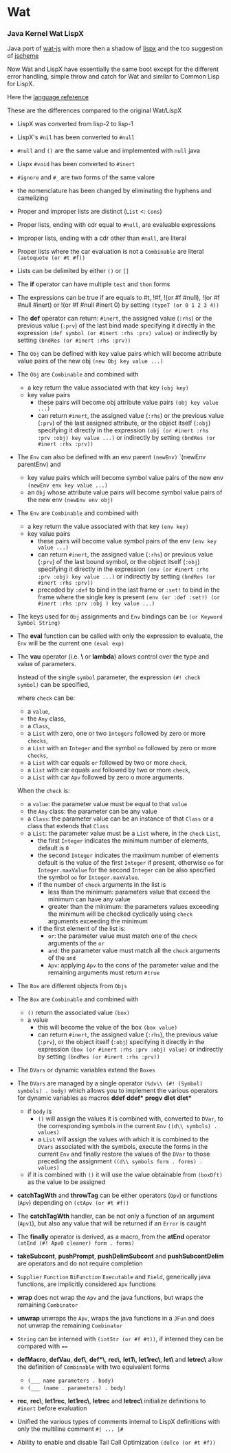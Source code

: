 # Wat

### Java Kernel Wat LispX

Java port of [wat-js](https://github.com/GiacomoCau/wat-js)
with more then a shadow of [lispx](https://github.com/lispx/lispx)
and the tco suggestion of [jscheme](https://github.com/chidiwilliams/jscheme)

Now Wat and LispX have essentially the same boot except for the different error handling,
simple throw and catch for Wat and similar to Common Lisp for LispX.

Here the [language reference](https://htmlpreview.github.io?https://github.com/GiacomoCau/Wat/blob/main/reference/reference.html)

These are the differences compared to the original Wat/LispX
* LispX was converted from lisp-2 to lisp-1
* LispX's `#nil` has been converted to `#null`
* `#null` and `()` are the same value and implemented with `null` java
* Lispx `#void` has been converted to `#inert`
* `#ignore` and `#_` are two forms of the same valore
* the nomenclature has been changed by eliminating the hyphens and camelizing
* Proper and improper lists are distinct (`List` <: `Cons`)
* Proper lists, ending with cdr equal to `#null`, are evaluable expressions
* Improper lists, ending with a cdr other than `#null`, are literal
* Proper lists where the car evaluation is not a `Combinable` are literal `(autoquote (or #t #f))`
* Lists can be delimited by either `()` or `[]`
* The __if__ operator can have multiple `test` and `then` forms
* The expressions can be true if are equals to #t, !#f, !(or #f #null), !(or #f #null #inert) or !(or #f #null #inert 0) by setting `(typeT (or 0 1 2 3 4))`
* The __def__ operator can return:
	`#inert`, the assigned value (`:rhs`) or the previous value (`:prv`) of the last bind made
	specifying it directly in the expression `(def symbol (or #inert :rhs :prv) value)`
	or indirectly by setting `(bndRes (or #inert :rhs :prv))`
* The `Obj` can be defined with key value pairs which will become attribute value pairs of the new obj `(new Obj key value ...)`
* The `Obj` are `Combinable` and combined with
	* a key return the value associated with that key `(obj key)`
	* key value pairs
		* these pairs will become obj attribute value pairs `(obj key value ...)`
		* can return `#inert`, the assigned value (`:rhs`) or the previous value (`:prv`) of the last assigned attribute, or the object itself (`:obj`)
		specifying it directly in the expression `(obj (or #inert :rhs :prv :obj) key value ...)`
		or indirectly by setting `(bndRes (or #inert :rhs :prv))`
* The `Env` can also be defined with an env parent `(newEnv)` `(newEnv parentEnv) and
	* key value pairs which will become symbol value pairs of the new env `(newEnv env key value ...)`
	* an `Obj` whose attribute value pairs will become symbol value pairs of the new env `(newEnv env obj)`
* The `Env` are `Combinable` and combined with
	* a key return the value associated with that key `(env key)`
	* key value pairs
		* these pairs will become value symbol pairs of the env `(env key value ...)`
		* can return `#inert`, the assigned value (`:rhs`) or previous value (`:prv`) of the last bound symbol, or the object itself (`:obj`)
		specifying it directly in the expression `(env (or #inert :rhs :prv :obj) key value ...)`
		or indirectly by setting `(bndRes (or #inert :rhs :prv))`
		* preceded by `:def` to bind in the last frame or `:set!` to bind in the frame where the single key is present `(env (or :def :set!) (or #inert :rhs :prv :obj ) key value ...)`
* The keys used for `Obj` assignments and `Env` bindings can be `(or Keyword Symbol String)`
* The __eval__ function can be called with only the expression to evaluate, the `Env` will be the current one `(eval exp)`
* The __vau__ operator (i.e. __\\__ or __lambda__) allows control over the type and value of parameters.

	Instead of the single `symbol` parameter, the expression `(#! check symbol)` can be specified,
	
	where `check` can be:
	* a `value`,
	* the `Any` class,
	* a `Class`,
	* a `List` with zero, one or two `Integers` followed by zero or more `checks`,
	* a `List` with an `Integer` and the symbol `oo` followed by zero or more `checks`,
	* a `List` with car equals `or` followed by two or more `check`,
	* a `List` with car equals `and` followed by two or more `check`,
	* a `List` with car `Apv` followed by zero o more arguments.

	When the `check` is:
	* a `value`: the parameter value must be equal to that `value`
	* the `Any` class: the parameter can be any value
	* a `Class`: the parameter value can be an instance of that `Class` or a class that extends that `Class`
	* a `List`: the parameter value must be a `List` where, in the `check` `List`,
		* the first `Integer` indicates the minimum number of elements, default is `0`
		* the second `Integer` indicates the maximum number of elements
		  default is the value of the first `Integer` if present, otherwise `oo` for `Integer.maxValue`
		  for the second `Integer` can be also specified the symbol `oo` for `Integer.maxValue`.
		* if the number of `check` arguments in the list is
			* less than the minimum: parameters value that exceed the minimum can have any value
			* greater than the minimum: the parameters values exceeding the minimum will be checked cyclically using `check` arguments exceeding the minimum 
		* if the first element of the list is:
			* `or`: the parameter value must match one of the `check` arguments of the `or`
			* `and`: the parameter value must match all the `check` arguments of the `and`
			* `Apv`: applying `Apv` to the cons of the parameter value and the remaining arguments must return `#true`
* The `Box` are different objects from `Objs`
* The `Box` are `Combinable` and combined with
	* `()` return the associated value `(box)`
	* a value
		* this will become the value of the box `(box value)` 
		* can return `#inert`, the assigned value (`:rhs`), the previous value (`:prv`), or the object itself (`:obj`)
		specifying it directly in the expression `(box (or #inert :rhs :prv :obj) value)`
		or indirectly by setting `(bndRes (or #inert :rhs :prv))`
* The `DVars` or dynamic variables extend the `Boxes`
* The `DVars` are managed by a single operator `(%dv\\ (#! (Symbol) symbols) . body)`
	which allows you to implement the various operators for dynamic variables as macros __ddef__ __ddef*__ __progv__ __dlet__ __dlet*__
	* if `body` is
		* `()` will assign the values ​​it is combined with, converted to `DVar`, to the corresponding symbols in the current `Env` `((d\\ symbols) . values)`
		* a `List` will assign the values ​​with which it is combined to the `DVars` associated with the symbols, execute the forms in the current `Env` and finally restore the values ​​of the
		`DVar` to those preceding the assignment `((d\\ symbols form . forms) . values)`
	* if it is combined with `()` it will use the value obtainable from `(boxDft)` as the value to be assigned
* __catchTagWth__ and __throwTag__ can be either operators (`Opv`) or functions (`Apv`) depending on `(ctApv (or #t #f))`
* The __catchTagWth__ handler, can be not only a function of an argument (`Apv1`), but also any value that will be returned if an `Error` is caught
* The __finally__ operator is derived, as a macro, from the __atEnd__ operator `(atEnd (#! Apv0 cleaner) form . forms)`
* __takeSubcont__, __pushPrompt__, __pushDelimSubcont__ and __pushSubcontDelim__ are operators and do not require completion
* `Supplier` `Function` `BiFunction` `Executable` and `Field`, generically java functions, are implicitly considered `Apv` functions
* __wrap__ does not wrap the `Apv` and the java functions, but wraps the remaining `Combinator`
* __unwrap__ unwraps the `Apv`, wraps the java functions in a `JFun` and does not unwrap the remaining `Combinator`
* `String` can be interned with `(intStr (or #f #t))`, if interned they can be compared with `==`
* __defMacro__, __defVau__, __def\\__, __def*\\__, __rec\\__, __let1\\__, __let1rec\\__, __let\\__ and __letrec\\__ allow the definition of `Combinable` with two equivalent forms
	* `(___ name parameters . body)`
	* `(___ (name . parameters) . body)`
* __rec__, __rec\\__, __let1rec__, __let1rec\\__, __letrec__ and __letrec\\__ initialize definitions to `#inert` before evaluation
* Unified the various types of comments internal to LispX definitions with only the multiline comment `#| ... |#`
* Ability to enable and disable Tail Call Optimization `(doTco (or #t #f))`